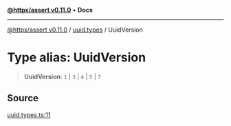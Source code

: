 [**@httpx/assert v0.11.0**](../../README.md) • **Docs**

***

[@httpx/assert v0.11.0](../../README.md) / [uuid.types](../README.md) / UuidVersion

# Type alias: UuidVersion

> **UuidVersion**: `1` \| `3` \| `4` \| `5` \| `7`

## Source

[uuid.types.ts:11](https://github.com/belgattitude/httpx/blob/87fb49862cf7e06acc8e0c35f7b115413ff3c6fe/packages/assert/src/uuid.types.ts#L11)
